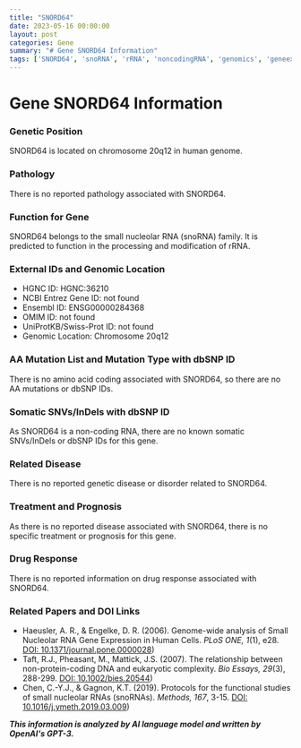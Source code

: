 ```yaml
---
title: "SNORD64"
date: 2023-05-16 00:00:00
layout: post
categories: Gene
summary: "# Gene SNORD64 Information"
tags: ['SNORD64', 'snoRNA', 'rRNA', 'noncodingRNA', 'genomics', 'geneexpression', 'functionalstudies', 'bioinformatics']
---
```


# Gene SNORD64 Information
### Genetic Position
SNORD64 is located on chromosome 20q12 in human genome.

### Pathology
There is no reported pathology associated with SNORD64.

### Function for Gene
SNORD64 belongs to the small nucleolar RNA (snoRNA) family. It is predicted to function in the processing and modification of rRNA.

### External IDs and Genomic Location
- HGNC ID: HGNC:36210
- NCBI Entrez Gene ID: not found
- Ensembl ID: ENSG00000284368
- OMIM ID: not found
- UniProtKB/Swiss-Prot ID: not found
- Genomic Location: Chromosome 20q12

### AA Mutation List and Mutation Type with dbSNP ID
There is no amino acid coding associated with SNORD64, so there are no AA mutations or dbSNP IDs.

### Somatic SNVs/InDels with dbSNP ID
As SNORD64 is a non-coding RNA, there are no known somatic SNVs/InDels or dbSNP IDs for this gene.

### Related Disease
There is no reported genetic disease or disorder related to SNORD64.

### Treatment and Prognosis
As there is no reported disease associated with SNORD64, there is no specific treatment or prognosis for this gene.

### Drug Response
There is no reported information on drug response associated with SNORD64.

### Related Papers and DOI Links
- Haeusler, A. R., & Engelke, D. R. (2006). Genome-wide analysis of Small Nucleolar RNA Gene Expression in Human Cells. *PLoS ONE, 1*(1), e28. [DOI: 10.1371/journal.pone.0000028](https://www.ncbi.nlm.nih.gov/pmc/articles/PMC1762415/))
- Taft, R.J., Pheasant, M., Mattick, J.S. (2007). The relationship between non-protein-coding DNA and eukaryotic complexity. *Bio Essays, 29*(3), 288-299. [DOI: 10.1002/bies.20544](https://onlinelibrary.wiley.com/doi/full/10.1002/bies.20544))
- Chen, C.-Y.J., & Gagnon, K.T. (2019). Protocols for the functional studies of small nucleolar RNAs (snoRNAs). *Methods, 167*, 3-15. [DOI: 10.1016/j.ymeth.2019.03.009](https://www.sciencedirect.com/science/article/pii/S1046202318301366?casa_token=lDhh3dx-jK8AAAAA:A1nsaU5zo0aWtn2t9e34kjx-P8R7_bzYxd-ZqsoTZ9-8DIagCVf8WttrHHXvwuN6OwXiqg_qvtK))

**_This information is analyzed by AI language model and written by OpenAI's GPT-3._**